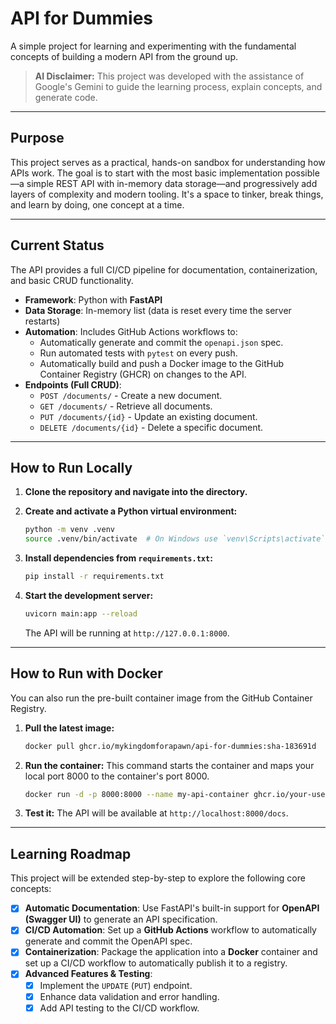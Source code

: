 # API for Dummies

A simple project for learning and experimenting with the fundamental concepts of building a modern API from the ground up.

> **AI Disclaimer:** This project was developed with the assistance of Google's Gemini to guide the learning process, explain concepts, and generate code.

---

## Purpose

This project serves as a practical, hands-on sandbox for understanding how APIs work. The goal is to start with the most basic implementation possible—a simple REST API with in-memory data storage—and progressively add layers of complexity and modern tooling. It's a space to tinker, break things, and learn by doing, one concept at a time.

---

## Current Status

The API provides a full CI/CD pipeline for documentation, containerization, and basic CRUD functionality.

* **Framework**: Python with **FastAPI**
* **Data Storage**: In-memory list (data is reset every time the server restarts)
* **Automation**: Includes GitHub Actions workflows to:
    * Automatically generate and commit the `openapi.json` spec.
    * Run automated tests with `pytest` on every push.
    * Automatically build and push a Docker image to the GitHub Container Registry (GHCR) on changes to the API.
* **Endpoints (Full CRUD)**:
    * `POST /documents/` - Create a new document.
    * `GET /documents/` - Retrieve all documents.
    * `PUT /documents/{id}` - Update an existing document.
    * `DELETE /documents/{id}` - Delete a specific document.

---

## How to Run Locally

1.  **Clone the repository and navigate into the directory.**

2.  **Create and activate a Python virtual environment:**
    ```bash
    python -m venv .venv
    source .venv/bin/activate  # On Windows use `venv\Scripts\activate`
    ```

3.  **Install dependencies from `requirements.txt`:**
    ```bash
    pip install -r requirements.txt
    ```

4.  **Start the development server:**
    ```bash
    uvicorn main:app --reload
    ```
    The API will be running at `http://127.0.0.1:8000`.

---

## How to Run with Docker

You can also run the pre-built container image from the GitHub Container Registry.

1.  **Pull the latest image:**
    ```bash
    docker pull ghcr.io/mykingdomforapawn/api-for-dummies:sha-183691d
    ```

2.  **Run the container:**
    This command starts the container and maps your local port 8000 to the container's port 8000.
    ```bash
    docker run -d -p 8000:8000 --name my-api-container ghcr.io/your-username/your-repo:latest
    ```
3.  **Test it:**
    The API will be available at `http://localhost:8000/docs`.

---

## Learning Roadmap

This project will be extended step-by-step to explore the following core concepts:

* [x] **Automatic Documentation**: Use FastAPI's built-in support for **OpenAPI (Swagger UI)** to generate an API specification.
* [x] **CI/CD Automation**: Set up a **GitHub Actions** workflow to automatically generate and commit the OpenAPI spec.
* [x] **Containerization**: Package the application into a **Docker** container and set up a CI/CD workflow to automatically publish it to a registry.
* [x] **Advanced Features & Testing**:
    * [x] Implement the `UPDATE` (`PUT`) endpoint.
    * [x] Enhance data validation and error handling.
    * [x] Add API testing to the CI/CD workflow.

